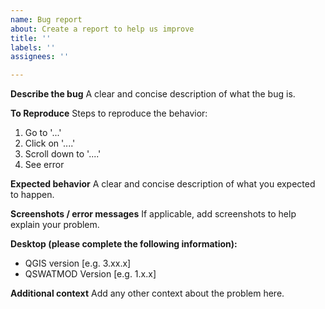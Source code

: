 ```yaml
---
name: Bug report
about: Create a report to help us improve
title: ''
labels: ''
assignees: ''

---
```


**Describe the bug**
A clear and concise description of what the bug is.

**To Reproduce**
Steps to reproduce the behavior:
1. Go to '...'
2. Click on '....'
3. Scroll down to '....'
4. See error

**Expected behavior**
A clear and concise description of what you expected to happen.

**Screenshots / error messages**
If applicable, add screenshots to help explain your problem.

**Desktop (please complete the following information):**
 - QGIS version [e.g. 3.xx.x]
 - QSWATMOD Version [e.g. 1.x.x]


**Additional context**
Add any other context about the problem here.
